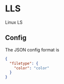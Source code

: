 # LLS
Linux LS

## Config

The JSON config format is
```json
{
  "filetype": {
    "color": "color"
  }
}

```
